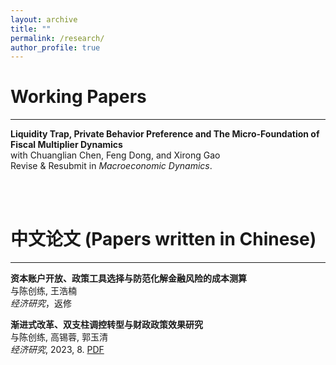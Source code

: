 ```yaml
---
layout: archive
title: ""
permalink: /research/
author_profile: true
---
```



# Working Papers

---
 
**Liquidity Trap, Private Behavior Preference and The Micro-Foundation of Fiscal Multiplier Dynamics**  
with Chuanglian Chen, Feng Dong, and Xirong Gao  
Revise & Resubmit in *Macroeconomic Dynamics*.  

<br>  <br>  


# 中文论文 (Papers written in Chinese)

---

**资本账户开放、政策工具选择与防范化解金融风险的成本测算**  
与陈创练, 王浩楠  
*经济研究*，返修

**渐进式改革、双支柱调控转型与财政政策效果研究**  
与陈创练, 高锡蓉, 郭玉清  
*经济研究*, 2023, 8. [PDF](../files/paper_202308_ejr)

